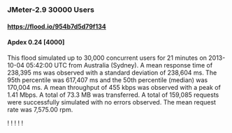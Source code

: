 
### JMeter-2.9 30000 Users
#### https://flood.io/954b7d5d79f134
#### Apdex 0.24 [4000]
This flood simulated up to 30,000 concurrent users for 21 minutes on  2013-10-04 05:42:00 UTC from Australia (Sydney). A mean response time of 238,395 ms was observed with a standard deviation of 238,604 ms. The 95th percentile was 617,407 ms and the 50th percentile (median) was 170,004 ms. A mean throughput of 455 kbps was observed with a peak of 1.41 Mbps. A total of 73.3 MB was transferred. A total of 159,085 requests were successfully simulated with no errors observed. The mean request rate was 7,575.00 rpm. 

\![](./gc/954b7d5d79f134/tenured_size.jpg)
\![](./gc/954b7d5d79f134/collection_pause_time.jpg)
\![](./gc/954b7d5d79f134/cpu_real.jpg)
\![](./gc/954b7d5d79f134/promoted_size.jpg)
\![](./gc/954b7d5d79f134/young_size.jpg)

